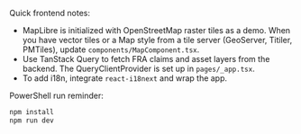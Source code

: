 Quick frontend notes:

- MapLibre is initialized with OpenStreetMap raster tiles as a demo. When you have vector tiles or a Map style from a tile server (GeoServer, Titiler, PMTiles), update `components/MapComponent.tsx`.
- Use TanStack Query to fetch FRA claims and asset layers from the backend. The QueryClientProvider is set up in `pages/_app.tsx`.
- To add i18n, integrate `react-i18next` and wrap the app.

PowerShell run reminder:

```powershell
npm install
npm run dev
```
